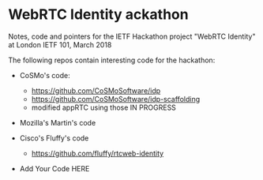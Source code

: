 # WebRTC Identity ackathon

Notes, code and pointers for the IETF Hackathon project "WebRTC Identity" at London IETF 101, March 2018

The following repos contain interesting code for the hackathon:
* CoSMo's code:
  - https://github.com/CoSMoSoftware/idp
  - https://github.com/CoSMoSoftware/idp-scaffolding
  - modified appRTC using those IN PROGRESS


* Mozilla's Martin's code

* Cisco's Fluffy's code
  - https://github.com/fluffy/rtcweb-identity

* Add Your Code HERE 

